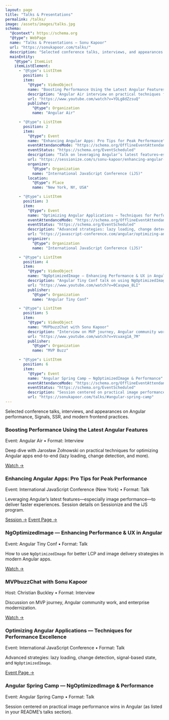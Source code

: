 ```yaml
---
layout: page
title: "Talks & Presentations"
permalink: /talks/
image: /assets/images/talks.jpg
schema:
  "@context": https://schema.org
  "@type": WebPage
  name: "Talks & Presentations – Sonu Kapoor"
  url: "https://sonukapoor.com/talks/"
  description: "Selected conference talks, interviews, and appearances on Angular performance, Signals, SSR, and modern frontend practices."
  mainEntity:
    "@type": ItemList
    itemListElement:
      - "@type": ListItem
        position: 1
        item:
          "@type": VideoObject
          name: "Boosting Performance Using the Latest Angular Features"
          description: "Angular Air interview on practical techniques for optimizing Angular apps end-to-end."
          url: "https://www.youtube.com/watch?v=YOLg8dZzsuQ"
          publisher:
            "@type": Organization
            name: "Angular Air"

      - "@type": ListItem
        position: 2
        item:
          "@type": Event
          name: "Enhancing Angular Apps: Pro Tips for Peak Performance"
          eventAttendanceMode: "https://schema.org/OfflineEventAttendanceMode"
          eventStatus: "https://schema.org/EventScheduled"
          description: "Talk on leveraging Angular’s latest features—especially image performance—to deliver faster experiences."
          url: "https://sessionize.com/s/sonu-kapoor/enhancing-angular-apps-pro-tips-for-peak-performan/127878/"
          organizer:
            "@type": Organization
            name: "International JavaScript Conference (iJS)"
          location:
            "@type": Place
            name: "New York, NY, USA"

      - "@type": ListItem
        position: 3
        item:
          "@type": Event
          name: "Optimizing Angular Applications — Techniques for Performance Excellence"
          eventAttendanceMode: "https://schema.org/OfflineEventAttendanceMode"
          eventStatus: "https://schema.org/EventScheduled"
          description: "Advanced strategies: lazy loading, change detection, signal-based state, and NgOptimizedImage."
          url: "https://javascript-conference.com/angular/optimizing-angular-applications-performance-excellence/"
          organizer:
            "@type": Organization
            name: "International JavaScript Conference (iJS)"

      - "@type": ListItem
        position: 4
        item:
          "@type": VideoObject
          name: "NgOptimizedImage — Enhancing Performance & UX in Angular"
          description: "Angular Tiny Conf talk on using NgOptimizedImage for better LCP and image delivery."
          url: "https://www.youtube.com/watch?v=0Caspwa_8LI"
          publisher:
            "@type": Organization
            name: "Angular Tiny Conf"

      - "@type": ListItem
        position: 5
        item:
          "@type": VideoObject
          name: "MVPbuzzChat with Sonu Kapoor"
          description: "Interview on MVP journey, Angular community work, and enterprise modernization."
          url: "https://www.youtube.com/watch?v=Vcuaxg1A_7M"
          publisher:
            "@type": Organization
            name: "MVP Buzz"

      - "@type": ListItem
        position: 6
        item:
          "@type": Event
          name: "Angular Spring Camp — NgOptimizedImage & Performance"
          eventAttendanceMode: "https://schema.org/OfflineEventAttendanceMode"
          eventStatus: "https://schema.org/EventScheduled"
          description: "Session centered on practical image performance wins in Angular."
          url: "https://sonukapoor.com/talks/#angular-spring-camp"
---
```


<p class="muted">
  Selected conference talks, interviews, and appearances on Angular performance, Signals, SSR, and modern frontend practices.
</p>

<div class="cards">

  <div class="card">
    <h3>Boosting Performance Using the Latest Angular Features</h3>
    <div class="card-meta">Event: Angular Air • Format: Interview</div>
    <p class="card-desc">
      Deep dive with Jarosław Żołnowski on practical techniques for optimizing Angular apps end-to-end (lazy loading, change detection, and more). 
    </p>
    <div class="card-actions">
      <a href="https://www.youtube.com/watch?v=YOLg8dZzsuQ" target="_blank" rel="noopener">Watch →</a>
    </div>
  </div>

  <div class="card">
    <h3>Enhancing Angular Apps: Pro Tips for Peak Performance</h3>
    <div class="card-meta">Event: International JavaScript Conference (New York) • Format: Talk</div>
    <p class="card-desc">
      Leveraging Angular’s latest features—especially image performance—to deliver faster experiences. Session details on Sessionize and the iJS program. 
    </p>
    <div class="card-actions">
      <a href="https://sessionize.com/s/sonu-kapoor/enhancing-angular-apps-pro-tips-for-peak-performan/127878/" target="_blank" rel="noopener">Session →</a>
      <a href="https://javascript-conference.com/angular/optimizing-angular-applications-performance-excellence/" target="_blank" rel="noopener">Event Page →</a>
    </div>
  </div>

  <div class="card">
    <h3>NgOptimizedImage — Enhancing Performance & UX in Angular</h3>
    <div class="card-meta">Event: Angular Tiny Conf • Format: Talk</div>
    <p class="card-desc">
      How to use <code>NgOptimizedImage</code> for better LCP and image delivery strategies in modern Angular apps.
    </p>
    <div class="card-actions">
      <a href="https://www.youtube.com/watch?v=0Caspwa_8LI" target="_blank" rel="noopener">Watch →</a>
    </div>
  </div>

  <div class="card">
    <h3>MVPbuzzChat with Sonu Kapoor</h3>
    <div class="card-meta">Host: Christian Buckley • Format: Interview</div>
    <p class="card-desc">
      Discussion on MVP journey, Angular community work, and enterprise modernization.
    </p>
    <div class="card-actions">
      <a href="https://www.youtube.com/watch?v=Vcuaxg1A_7M" target="_blank" rel="noopener">Watch →</a>
    </div>
  </div>

  <div class="card">
    <h3>Optimizing Angular Applications — Techniques for Performance Excellence</h3>
    <div class="card-meta">Event: International JavaScript Conference • Format: Talk</div>
    <p class="card-desc">
      Advanced strategies: lazy loading, change detection, signal-based state, and <code>NgOptimizedImage</code>.
    </p>
    <div class="card-actions">
      <a href="https://javascript-conference.com/angular/optimizing-angular-applications-performance-excellence/" target="_blank" rel="noopener">Event Page →</a>
    </div>
  </div>

  <div class="card">
    <h3>Angular Spring Camp — NgOptimizedImage & Performance</h3>
    <div class="card-meta">Event: Angular Spring Camp • Format: Talk</div>
    <p class="card-desc">
      Session centered on practical image performance wins in Angular (as listed in your README’s talks section).
    </p>
    <!-- Add a link when public page/recording is available -->
  </div>
</div>
